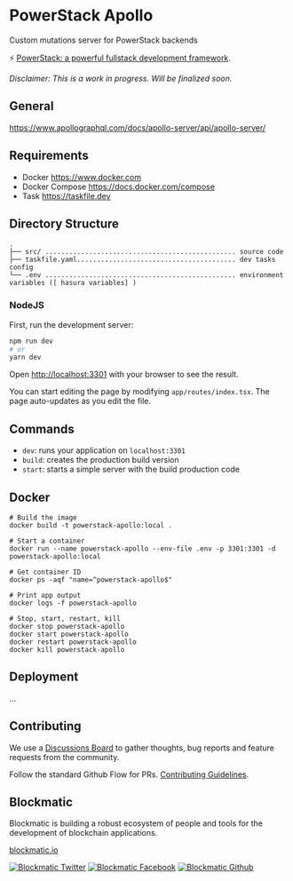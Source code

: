 # PowerStack Apollo

Custom mutations server for PowerStack backends

⚡️ [PowerStack: a powerful fullstack development framework](https://powerstack.xyz).

_Disclaimer: This is a work in progress. Will be finalized soon._

## General

https://www.apollographql.com/docs/apollo-server/api/apollo-server/

## Requirements

- Docker https://www.docker.com
- Docker Compose https://docs.docker.com/compose
- Task https://taskfile.dev

## Directory Structure

```
.
├── src/ ................................................ source code
├── taskfile.yaml........................................ dev tasks config
└── .env ................................................ environment variables ([ hasura variables] )
```

### NodeJS

First, run the development server:

```bash
npm run dev
# or
yarn dev
```

Open [http://localhost:3301](http://localhost:3301) with your browser to see the result.

You can start editing the page by modifying `app/routes/index.tsx`. The page auto-updates as you edit the file.

## Commands

- `dev`: runs your application on `localhost:3301`
- `build`: creates the production build version
- `start`: starts a simple server with the build production code

## Docker

```
# Build the image
docker build -t powerstack-apollo:local .

# Start a container
docker run --name powerstack-apollo --env-file .env -p 3301:3301 -d powerstack-apollo:local

# Get container ID
docker ps -aqf "name=^powerstack-apollo$"

# Print app output
docker logs -f powerstack-apollo

# Stop, start, restart, kill
docker stop powerstack-apollo
docker start powerstack-apollo
docker restart powerstack-apollo
docker kill powerstack-apollo
```

## Deployment

...

## Contributing

We use a [Discussions Board](https://github.com/blockmatic/powerstack-docs/discussions/1) to gather thoughts, bug reports and feature requests from the community.

Follow the standard Github Flow for PRs. [Contributing Guidelines](https://docs.powerstack.xyz/powerstack/other-resources/contributing-guidelines).

## Blockmatic

Blockmatic is building a robust ecosystem of people and tools for the development of blockchain applications.

[blockmatic.io](https://blockmatic.io)

<!-- Please don't remove this: Grab your social icons from https://github.com/carlsednaoui/gitsocial -->

<!-- display the social media buttons in your README -->

[![Blockmatic Twitter][1.1]][1]
[![Blockmatic Facebook][2.1]][2]
[![Blockmatic Github][3.1]][3]

<!-- links to social media icons -->
<!-- no need to change these -->

<!-- icons with padding -->

[1.1]: http://i.imgur.com/tXSoThF.png 'twitter icon with padding'
[2.1]: http://i.imgur.com/P3YfQoD.png 'facebook icon with padding'
[3.1]: http://i.imgur.com/0o48UoR.png 'github icon with padding'

<!-- icons without padding -->

[1.2]: http://i.imgur.com/wWzX9uB.png 'twitter icon without padding'
[2.2]: http://i.imgur.com/fep1WsG.png 'facebook icon without padding'
[3.2]: http://i.imgur.com/9I6NRUm.png 'github icon without padding'

<!-- links to your social media accounts -->
<!-- update these accordingly -->

[1]: http://www.twitter.com/blockmatic_io
[2]: http://fb.me/blockmatic.io
[3]: http://www.github.com/blockmatic

<!-- Please don't remove this: Grab your social icons from https://github.com/carlsednaoui/gitsocial -->
